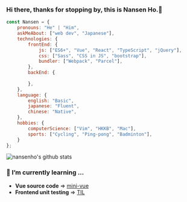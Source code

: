 ### Hi there, thanks for stopping by, this is **Nansen Ho**.👋

```javascript
const Nansen = {
    pronouns: "He" | "Him",
    askMeAbout: ["web dev", "Japanese"],
    technologies: {
        frontEnd: {
            js: ["ES6+", "Vue", "React", "TypeScript", "jQuery"],
            css: ["Sass", "CSS in JS", "bootstrap"],
            bundler: ["Webpack", "Parcel"],
        },
        backEnd: {
            
        },
    },
    language: {
        english: "Basic",
        japanese: "Fluent",
        chinese: "Native",
    },
    hobbies: {
        computerScience: ["Vim", "HKKB", "Mac"],
        sports: ["Cycling", "Ping-pong", "Badminton"],
    }
};
```

![nansenho's github stats](https://github-readme-stats.vercel.app/api?username=nansenho&hide=contribs&count_private=true&show_icons=true)

### 🌱 I’m currently learning ...
- **Vue source code** => [mini-vue](https://github.com/nansenho/mini-vue)
- **Frontend unit testing** => [TIL](https://github.com/nansenho/til)